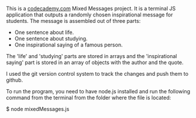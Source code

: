 This is a [codecademy.com](https://codecademy.com) Mixed Messages project.
It is a terminal JS application that outputs a randomly chosen inspirational message for students.
The message is assembled out of three parts:
- One sentence about life.
- One sentence about studying.
- One inspirational saying of a famous person.

The 'life' and 'studying' parts are stored in arrays and the 'inspirational saying' part is stored in 
an array of objects with the author and the quote.

I used the git version control system to track the changes and push them to github.

To run the program, you need to have node.js installed and run the following command from the terminal 
from the folder where the file is located:

$ node mixedMessages.js